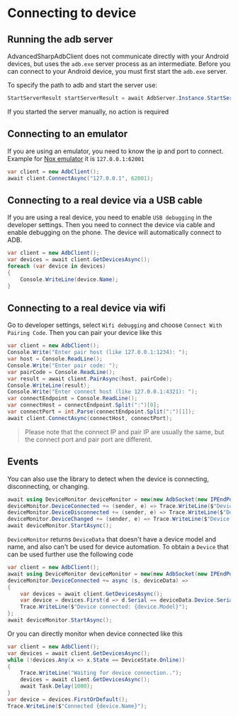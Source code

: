 # Connecting to device

## Running the adb server
AdvancedSharpAdbClient does not communicate directly with your Android devices, but uses the `adb.exe` server process as an intermediate. Before you can connect to your Android device, you must first start the `adb.exe` server.

To specify the path to adb and start the server use:
```csharp
StartServerResult startServerResult = await AdbServer.Instance.StartServerAsync("platform-tools\\adb.exe", false, CancellationToken.None);
```
If you started the server manually, no action is required

## Connecting to an emulator
If you are using an emulator, you need to know the ip and port to connect. Example for [Nox emulator](https://en.bignox.com/) it is `127.0.0.1:62001`
```csharp
var client = new AdbClient();
await client.ConnectAsync("127.0.0.1", 62001);
```

## Connecting to a real device via a USB cable
If you are using a real device, you need to enable `USB debugging` in the developer settings. Then you need to connect the device via cable and enable debugging on the phone. The device will automatically connect to ADB.
```csharp
var client = new AdbClient();
var devices = await client.GetDevicesAsync();
foreach (var device in devices)
{
    Console.WriteLine(device.Name);
}
```

## Connecting to a real device via wifi
Go to developer settings, select `Wifi debugging` and choose `Connect With Pairing Code`. Then you can pair your device like this
```csharp
var client = new AdbClient();
Console.Write("Enter pair host (like 127.0.0.1:1234): ");
var host = Console.ReadLine();
Console.Write("Enter pair code: ");
var pairCode = Console.ReadLine();
var result = await client.PairAsync(host, pairCode);
Console.WriteLine(result);
Console.Write("Enter connect host (like 127.0.0.1:4321): ");
var connectEndpoint = Console.ReadLine();
var connectHost = connectEndpoint.Split(":")[0];
var connectPort = int.Parse(connectEndpoint.Split(":")[1]);
await client.ConnectAsync(connectHost, connectPort);
```

> Please note that the connect IP and pair IP are usually the same, but the connect port and pair port are different.

## Events
You can also use the library to detect when the device is connecting, disconnecting, or changing.
```csharp
await using DeviceMonitor deviceMonitor = new(new AdbSocket(new IPEndPoint(IPAddress.Loopback, AdbClient.AdbServerPort)));
deviceMonitor.DeviceConnected += (sender, e) => Trace.WriteLine($"Device connected: {e.Device}");
deviceMonitor.DeviceDisconnected += (sender, e) => Trace.WriteLine($"Device disconnected: {e.Device}");
deviceMonitor.DeviceChanged += (sender, e) => Trace.WriteLine($"Device state changed: {e.Device} {e.OldState} -> {e.NewState}");
await deviceMonitor.StartAsync();
```

`DeviceMonitor` returns `DeviceData` that doesn't have a device model and name, and also can't be used for device automation. To obtain a `Device` that can be used further use the following code
```csharp
var client = new AdbClient();
await using DeviceMonitor deviceMonitor = new(new AdbSocket(new IPEndPoint(IPAddress.Loopback, AdbClient.AdbServerPort)));
deviceMonitor.DeviceConnected += async (s, deviceData) =>
{
    var devices = await client.GetDevicesAsync();
    var device = devices.First(d => d.Serial == deviceData.Device.Serial);
    Trace.WriteLine($"Device connected: {device.Model}");
};
await deviceMonitor.StartAsync();
```

Or you can directly monitor when device connected like this
```csharp
var client = new AdbClient();
var devices = await client.GetDevicesAsync();
while (!devices.Any(x => x.State == DeviceState.Online)) 
{
    Trace.WriteLine("Waiting for device connection..");
    devices = await client.GetDevicesAsync();
    await Task.Delay(1000);
}
var device = devices.FirstOrDefault();
Trace.WriteLine($"Connected {device.Name}");
```
